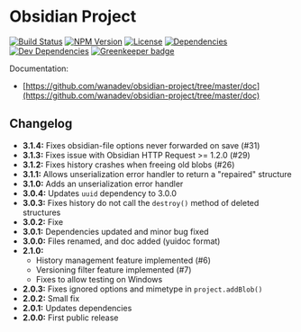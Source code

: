 # Obsidian Project

[![Build Status](https://travis-ci.org/wanadev/obsidian-project.svg?branch=master)](https://travis-ci.org/wanadev/obsidian-project)
[![NPM Version](http://img.shields.io/npm/v/obsidian-project.svg?style=flat)](https://www.npmjs.com/package/obsidian-project)
[![License](http://img.shields.io/npm/l/obsidian-project.svg?style=flat)](https://github.com/wanadev/obsidian-project/blob/master/LICENSE)
[![Dependencies](https://img.shields.io/david/wanadev/obsidian-project.svg?maxAge=2592000)]()
[![Dev Dependencies](https://img.shields.io/david/dev/wanadev/obsidian-project.svg?maxAge=2592000)]()
[![Greenkeeper badge](https://badges.greenkeeper.io/wanadev/obsidian-project.svg)](https://greenkeeper.io/)


Documentation:

* [https://github.com/wanadev/obsidian-project/tree/master/doc](https://github.com/wanadev/obsidian-project/tree/master/doc)


## Changelog

* **3.1.4:** Fixes obsidian-file options never forwarded on save (#31)
* **3.1.3:** Fixes issue with Obsidian HTTP Request >= 1.2.0 (#29)
* **3.1.2:** Fixes history crashes when freeing old blobs (#26)
* **3.1.1:** Allows unserialization error handler to return a "repaired" structure
* **3.1.0:** Adds an unserialization error handler
* **3.0.4:** Updates `uuid` dependency to 3.0.0
* **3.0.3:** Fixes history do not call the `destroy()` method of deleted structures
* **3.0.2:** Fixe
* **3.0.1:** Dependencies updated and minor bug fixed
* **3.0.0:** Files renamed, and doc added (yuidoc format)
* **2.1.0:**
  * History management feature implemented (#6)
  * Versioning filter feature implemented (#7)
  * Fixes to allow testing on Windows
* **2.0.3:** Fixes ignored options and mimetype in `project.addBlob()`
* **2.0.2:** Small fix
* **2.0.1:** Updates dependencies
* **2.0.0:** First public release
